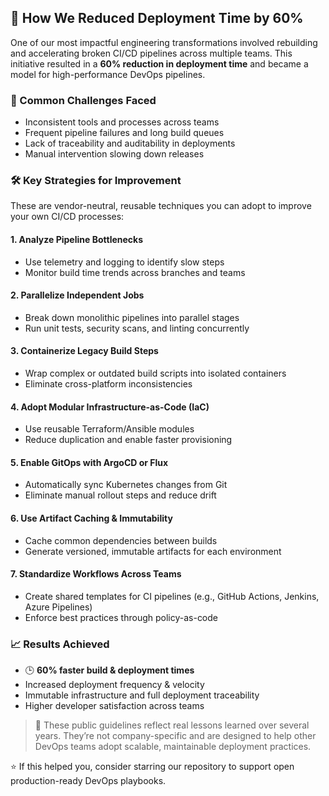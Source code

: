 ## 🚀 How We Reduced Deployment Time by 60%

One of our most impactful engineering transformations involved rebuilding and accelerating broken CI/CD pipelines across multiple teams. This initiative resulted in a **60% reduction in deployment time** and became a model for high-performance DevOps pipelines.

### 🧩 Common Challenges Faced

- Inconsistent tools and processes across teams
- Frequent pipeline failures and long build queues
- Lack of traceability and auditability in deployments
- Manual intervention slowing down releases

### 🛠️ Key Strategies for Improvement

These are vendor-neutral, reusable techniques you can adopt to improve your own CI/CD processes:

#### 1. **Analyze Pipeline Bottlenecks**
- Use telemetry and logging to identify slow steps
- Monitor build time trends across branches and teams

#### 2. **Parallelize Independent Jobs**
- Break down monolithic pipelines into parallel stages
- Run unit tests, security scans, and linting concurrently

#### 3. **Containerize Legacy Build Steps**
- Wrap complex or outdated build scripts into isolated containers
- Eliminate cross-platform inconsistencies

#### 4. **Adopt Modular Infrastructure-as-Code (IaC)**
- Use reusable Terraform/Ansible modules
- Reduce duplication and enable faster provisioning

#### 5. **Enable GitOps with ArgoCD or Flux**
- Automatically sync Kubernetes changes from Git
- Eliminate manual rollout steps and reduce drift

#### 6. **Use Artifact Caching & Immutability**
- Cache common dependencies between builds
- Generate versioned, immutable artifacts for each environment

#### 7. **Standardize Workflows Across Teams**
- Create shared templates for CI pipelines (e.g., GitHub Actions, Jenkins, Azure Pipelines)
- Enforce best practices through policy-as-code

### 📈 Results Achieved

- 🕒 **60% faster build & deployment times**
-  Increased deployment frequency & velocity
-  Immutable infrastructure and full deployment traceability
-  Higher developer satisfaction across teams

> 📌 These public guidelines reflect real lessons learned over several years. They’re not company-specific and are designed to help other DevOps teams adopt scalable, maintainable deployment practices.

⭐ If this helped you, consider starring our repository to support open production-ready DevOps playbooks.
